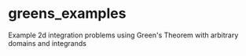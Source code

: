 # greens_examples
Example 2d integration problems using Green's Theorem with arbitrary domains and integrands
